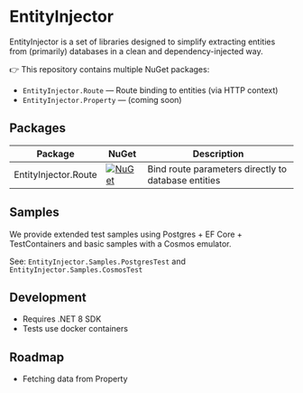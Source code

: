 # EntityInjector

EntityInjector is a set of libraries designed to simplify extracting entities from (primarily) databases
in a clean and dependency-injected way.

👉 This repository contains multiple NuGet packages:

- `EntityInjector.Route` — Route binding to entities (via HTTP context)
- `EntityInjector.Property` — (coming soon)

## Packages

| Package              | NuGet                                                                                                                | Description                                         |
|----------------------|----------------------------------------------------------------------------------------------------------------------|-----------------------------------------------------|
| EntityInjector.Route | [![NuGet](https://img.shields.io/nuget/v/EntityInjector.Route)](https://www.nuget.org/packages/EntityInjector.Route) | Bind route parameters directly to database entities |

## Samples

We provide extended test samples using Postgres + EF Core + TestContainers and basic samples with a Cosmos emulator.

See: `EntityInjector.Samples.PostgresTest` and `EntityInjector.Samples.CosmosTest`

## Development

- Requires .NET 8 SDK
- Tests use docker containers

## Roadmap

- Fetching data from Property
